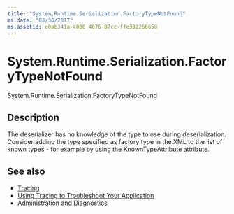 ```yaml
---
title: "System.Runtime.Serialization.FactoryTypeNotFound"
ms.date: "03/30/2017"
ms.assetid: e0ab341a-4000-4076-87cc-ffe332266658
---
```

# System.Runtime.Serialization.FactoryTypeNotFound
System.Runtime.Serialization.FactoryTypeNotFound  
  
## Description  
 The deserializer has no knowledge of the type to use during deserialization. Consider adding the type specified as factory type in the XML to the list of known types - for example by using the KnownTypeAttribute attribute.  
  
## See also
- [Tracing](../../../../../docs/framework/wcf/diagnostics/tracing/index.md)
- [Using Tracing to Troubleshoot Your Application](../../../../../docs/framework/wcf/diagnostics/tracing/using-tracing-to-troubleshoot-your-application.md)
- [Administration and Diagnostics](../../../../../docs/framework/wcf/diagnostics/index.md)
